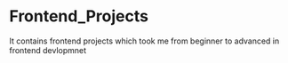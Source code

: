 # Frontend_Projects
It contains frontend projects which took me from beginner to advanced in frontend devlopmnet
